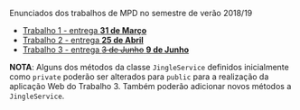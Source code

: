 Enunciados dos trabalhos de MPD no semestre de verão 2018/19

* [Trabalho 1 - entrega **31 de Março**](trabalho1.md)
* [Trabalho 2 - entrega **25 de Abril**](trabalho2.md)
* [Trabalho 3 - entrega ~~3 de Junho~~ **9 de Junho**](trabalho3.md)

**NOTA**: Alguns dos métodos da classe `JingleService` definidos inicialmente
como `private` poderão ser alterados para `public` para a realização da
aplicação Web do Trabalho 3. Também poderão adicionar novos métodos a
`JingleService`.
